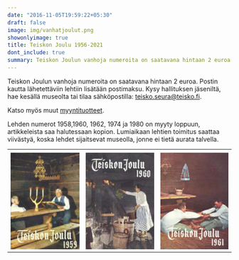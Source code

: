 ```yaml
---
date: "2016-11-05T19:59:22+05:30"
draft: false
image: img/vanhatjoulut.png
showonlyimage: true
title: Teiskon Joulu 1956-2021
dont_include: true
summary: Teiskon Joulun vanhoja numeroita on saatavana hintaan 2 euroa. Postin kautta lähetettäviin lehtiin lisätään postimaksu.
---
```


Teiskon Joulun vanhoja numeroita on saatavana hintaan 2 euroa. Postin kautta lähetettäviin lehtiin lisätään postimaksu.
Kysy hallituksen jäseniltä, hae kesällä museolta tai tilaa sähköpostilla: teisko.seura@teisko.fi.

Katso myös muut [myyntituotteet](../tuotteet/).

Lehden numerot 1958,1960, 1962, 1974 ja 1980  on myyty loppuun, artikkeleista saa halutessaan kopion.
Lumiaikaan lehtien toimitus saattaa viivästyä, koska lehdet sijaitsevat museolla, jonne ei tietä aurata talvella.

|       |  |   |
| ----------- | ----------- |----------- |
|       |        |        |
| ![plot](/img/malli1.jpg)  | ![plot](/img/malli2.jpg)    |  ![plot](/img/malli3.jpg)   |

